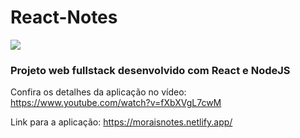 ﻿# React-Notes
<a href="" target="_blank"><img src="https://img.shields.io/badge/status-em%20desenvolvimento-yellow"></a>
### Projeto web fullstack desenvolvido com React e NodeJS

Confira os detalhes da aplicação no vídeo:
https://www.youtube.com/watch?v=fXbXVgL7cwM

Link para a aplicação: https://moraisnotes.netlify.app/
